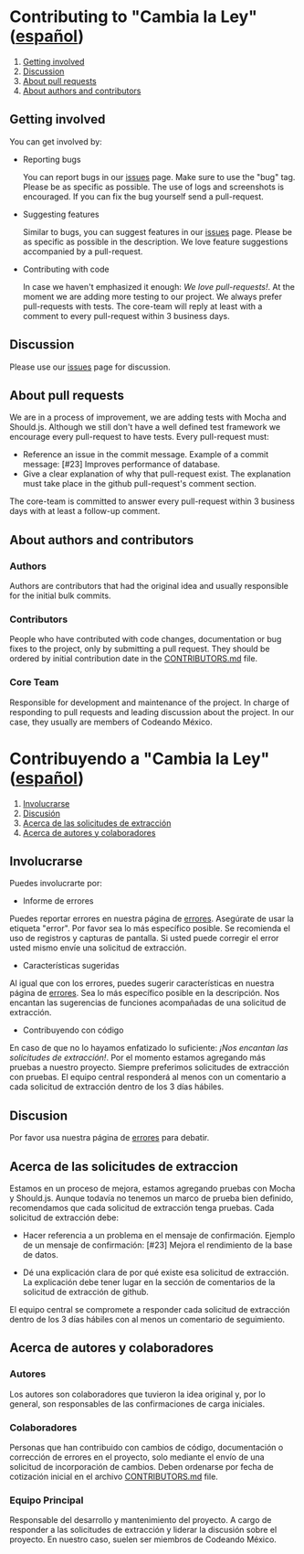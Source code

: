# Contributing to "Cambia la Ley" ([español](/COLABORA.md))

1. [Getting involved](#getting-involved)
2. [Discussion](#discussion)
3. [About pull requests](#about-pull-requests)
4. [About authors and contributors](#about-authors-and-contributors)



## Getting involved
You can get involved by:
- Reporting bugs

  You can report bugs in our [issues](https://github.com/CodeandoMexico/cambia-la-ley/issues) page. Make sure to use the "bug" tag. Please be as specific as possible. The use of logs and screenshots is encouraged. If you can fix the bug yourself send a pull-request.

- Suggesting features

  Similar to bugs, you can suggest features in our [issues](https://github.com/CodeandoMexico/cambia-la-ley/issues) page. Please be as specific as possible in the description. We love feature suggestions accompanied by a pull-request.

- Contributing with code

  In case we haven't emphasized it enough: *We love pull-requests!*. At the moment we are adding more testing to our project. We always prefer pull-requests with tests. The core-team will reply at least with a comment to every pull-request within 3 business days.

## Discussion
Please use our [issues](https://github.com/CodeandoMexico/cambia-la-ley/issues) page for discussion.

## About pull requests
  We are in a process of improvement, we are adding tests with Mocha and Should.js. Although we still don't have a well defined test framework we encourage every pull-request to have tests. Every pull-request must:
  - Reference an issue in the commit message. Example of a commit message: [#23] Improves performance of database.
  - Give a clear explanation of why that pull-request exist. The explanation must take place in the github pull-request's comment section.

  The core-team is committed to answer every pull-request within 3 business days with at least a follow-up comment.

## About authors and contributors

### Authors
Authors are contributors that had the original idea and usually responsible for the initial bulk commits.

### Contributors
People who have contributed with code changes, documentation or bug fixes to the project, only by submitting a pull request. They should be ordered by initial contribution date in the [CONTRIBUTORS.md](/CONTRIBUTORS.md) file.

### Core Team
Responsible for development and maintenance of the project. In charge of responding to pull requests and leading discussion about the project. In our case, they usually are members of Codeando México.

# Contribuyendo a "Cambia la Ley" ([español](/COLABORA.md))

1. [Involucrarse](#involucrarse)
2. [Discusión](#discusion)
3. [Acerca de las solicitudes de extracción](#acerca-de-las-solicitudes-de-extraccion)
4. [Acerca de autores y colaboradores](#acerca-de-autores-y-colaboradores)


## Involucrarse
Puedes involucrarte por:

- Informe de errores

Puedes reportar errores en nuestra página de [errores](https://github.com/CodeandoMexico/cambia-la-ley/issues). Asegúrate de usar la etiqueta "error". Por favor sea lo más específico posible. Se recomienda el uso de registros y capturas de pantalla. Si usted puede corregir el error usted mismo envíe una solicitud de extracción.

- Características sugeridas

Al igual que con los errores, puedes sugerir características en nuestra página de [errores](https://github.com/CodeandoMexico/cambia-la-ley/issues). Sea lo más específico posible en la descripción. Nos encantan las sugerencias de funciones acompañadas de una solicitud de extracción.

- Contribuyendo con código

En caso de que no lo hayamos enfatizado lo suficiente: *¡Nos encantan las solicitudes de extracción!*. Por el momento estamos agregando más pruebas a nuestro proyecto. Siempre preferimos solicitudes de extracción con pruebas. El equipo central responderá al menos con un comentario a cada solicitud de extracción dentro de los 3 días hábiles.

## Discusion

Por favor usa nuestra página de [errores](https://github.com/CodeandoMexico/cambia-la-ley/issues) para debatir.

## Acerca de las solicitudes de extraccion
  Estamos en un proceso de mejora, estamos agregando pruebas con Mocha y Should.js. Aunque todavía no tenemos un marco de prueba bien definido, recomendamos que cada solicitud de extracción tenga pruebas. Cada solicitud de extracción debe:
  
   - Hacer referencia a un problema en el mensaje de confirmación. Ejemplo de un mensaje de confirmación: [#23] Mejora el rendimiento de la base de datos.

   - Dé una explicación clara de por qué existe esa solicitud de extracción. La explicación debe tener lugar en la sección de comentarios de la solicitud de extracción de github.

   El equipo central se compromete a responder cada solicitud de extracción dentro de los 3 días hábiles con al menos un comentario de seguimiento.

## Acerca de autores y colaboradores

### Autores
Los autores son colaboradores que tuvieron la idea original y, por lo general, son responsables de las confirmaciones de carga iniciales.

### Colaboradores
Personas que han contribuido con cambios de código, documentación o corrección de errores en el proyecto, solo mediante el envío de una solicitud de incorporación de cambios. Deben ordenarse por fecha de cotización inicial en el archivo [CONTRIBUTORS.md](/CONTRIBUTORS.md) file.

### Equipo Principal
Responsable del desarrollo y mantenimiento del proyecto. A cargo de responder a las solicitudes de extracción y liderar la discusión sobre el proyecto. En nuestro caso, suelen ser miembros de Codeando México.

